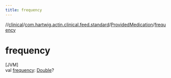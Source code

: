```yaml
---
title: frequency
---
```

//[clinical](../../../index.html)/[com.hartwig.actin.clinical.feed.standard](../index.html)/[ProvidedMedication](index.html)/[frequency](frequency.html)



# frequency



[JVM]\
val [frequency](frequency.html): [Double](https://kotlinlang.org/api/latest/jvm/stdlib/kotlin/-double/index.html)?




